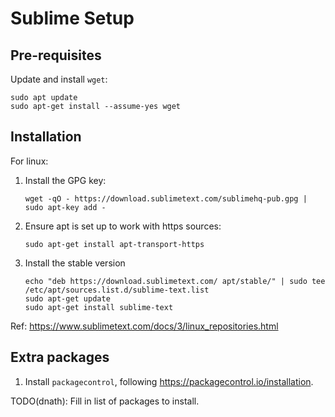 # Sublime Setup

## Pre-requisites

Update and install `wget`:

```shell
sudo apt update
sudo apt-get install --assume-yes wget
```

## Installation

For linux:

1. Install the GPG key:

    ```shell
    wget -qO - https://download.sublimetext.com/sublimehq-pub.gpg | sudo apt-key add -
    ```

1. Ensure apt is set up to work with https sources:

    ```shell
    sudo apt-get install apt-transport-https
    ````

1. Install the stable version

    ```shell
    echo "deb https://download.sublimetext.com/ apt/stable/" | sudo tee /etc/apt/sources.list.d/sublime-text.list
    sudo apt-get update
    sudo apt-get install sublime-text
    ```

Ref: <https://www.sublimetext.com/docs/3/linux_repositories.html>

## Extra packages

1. Install `packagecontrol`, following <https://packagecontrol.io/installation>.

TODO(dnath): Fill in list of packages to install.
